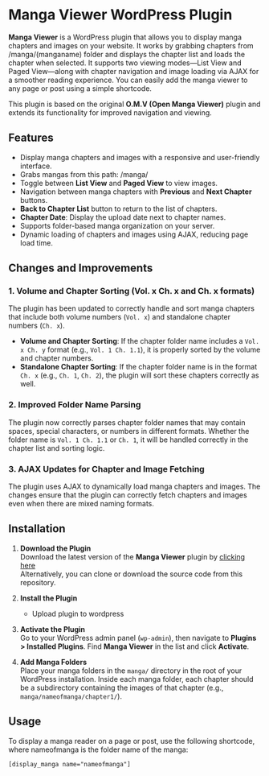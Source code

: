 # Manga Viewer WordPress Plugin

**Manga Viewer** is a WordPress plugin that allows you to display manga chapters and images on your website. It works by grabbing chapters from /manga/(manganame) folder and displays the chapter list and loads the chapter when selected. It supports two viewing modes—List View and Paged View—along with chapter navigation and image loading via AJAX for a smoother reading experience. You can easily add the manga viewer to any page or post using a simple shortcode.

This plugin is based on the original **O.M.V (Open Manga Viewer)** plugin and extends its functionality for improved navigation and viewing.

## Features

- Display manga chapters and images with a responsive and user-friendly interface.
- Grabs mangas from this path: /manga/
- Toggle between **List View** and **Paged View** to view images.
- Navigation between manga chapters with **Previous** and **Next Chapter** buttons.
- **Back to Chapter List** button to return to the list of chapters.
- **Chapter Date**: Display the upload date next to chapter names.
- Supports folder-based manga organization on your server.
- Dynamic loading of chapters and images using AJAX, reducing page load time.

## Changes and Improvements

### 1. **Volume and Chapter Sorting (Vol. x Ch. x and Ch. x formats)**

The plugin has been updated to correctly handle and sort manga chapters that include both volume numbers (`Vol. x`) and standalone chapter numbers (`Ch. x`). 

- **Volume and Chapter Sorting**: If the chapter folder name includes a `Vol. x Ch. y` format (e.g., `Vol. 1 Ch. 1.1`), it is properly sorted by the volume and chapter numbers.
- **Standalone Chapter Sorting**: If the chapter folder name is in the format `Ch. x` (e.g., `Ch. 1`, `Ch. 2`), the plugin will sort these chapters correctly as well.

### 2. **Improved Folder Name Parsing**

The plugin now correctly parses chapter folder names that may contain spaces, special characters, or numbers in different formats. Whether the folder name is `Vol. 1 Ch. 1.1` or `Ch. 1`, it will be handled correctly in the chapter list and sorting logic.

### 3. **AJAX Updates for Chapter and Image Fetching**

The plugin uses AJAX to dynamically load manga chapters and images. The changes ensure that the plugin can correctly fetch chapters and images even when there are mixed naming formats.

## Installation

1. **Download the Plugin**  
   Download the latest version of the **Manga Viewer** plugin by [clicking here](https://github.com/sykhangdha/MangaViewer/releases/download/1/OMVReloaded.zip)  
   Alternatively, you can clone or download the source code from this repository.

2. **Install the Plugin**  
   - Upload plugin to wordpress

3. **Activate the Plugin**  
   Go to your WordPress admin panel (`wp-admin`), then navigate to **Plugins > Installed Plugins**. Find **Manga Viewer** in the list and click **Activate**.

4. **Add Manga Folders**  
   Place your manga folders in the `manga/` directory in the root of your WordPress installation. Inside each manga folder, each chapter should be a subdirectory containing the images of that chapter (e.g., `manga/nameofmanga/chapter1/`).

## Usage

To display a manga reader on a page or post, use the following shortcode, where nameofmanga is the folder name of the manga:

```plaintext
[display_manga name="nameofmanga"]
